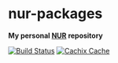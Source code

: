 # nur-packages

**My personal [NUR](https://github.com/nix-community/NUR) repository**

[![Build Status](https://api.travis-ci.org/c0deaddict/nur-packages.svg?branch=master)](https://travis-ci.org/c0deaddict/nur-packages)
[![Cachix Cache](https://img.shields.io/badge/cachix-c0deaddict-blue.svg)](https://c0deaddict.cachix.org)
